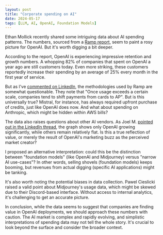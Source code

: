 ```yaml
---
layout: post
title: "Corporate spending on AI"
date: 2024-05-17
tags: [LLM, AI, OpenAI, Foundation Models]
---
```


Ethan Mollick recently shared some intriguing data about AI spending patterns. The numbers, sourced from a [Ramp report](https://ramp.com/blog/q1-2024-spending-insights), seem to paint a rosy picture for OpenAI. But it's worth digging a bit deeper.

According to the report, OpenAI is experiencing impressive retention and growth numbers. A whopping 82% of companies that spent on OpenAI a year ago are still customers today. Even more striking, these customers reportedly increase their spending by an average of 25% every month in the first year of service.

But as I've [commented on LinkedIn](https://www.linkedin.com/feed/update/urn:li:activity:7197055224073662464?commentUrn=urn%3Ali%3Acomment%3A%28activity%3A7197055224073662464%2C7197195022390149126%29&dashCommentUrn=urn%3Ali%3Afsd_comment%3A%287197195022390149126%2Curn%3Ali%3Aactivity%3A7197055224073662464%29), the methodologies used by Ramp are somewhat questionable. They note that "Once usage exceeds a certain scale, companies tend to shift payments from cards to AP". But is this universally true? Mistral, for instance, has always required upfront purchase of credits, just like OpenAI does now. And what about spending on Anthropic, which might be hidden within AWS bills?

The data also raises questions about other AI vendors. As Joel M. [pointed out in the LinkedIn thread](https://www.linkedin.com/feed/update/urn:li:activity:7197055224073662464?commentUrn=urn%3Ali%3Acomment%3A%28activity%3A7197055224073662464%2C7197060215299584001%29&dashCommentUrn=urn%3Ali%3Afsd_comment%3A%287197060215299584001%2Curn%3Ali%3Aactivity%3A7197055224073662464%29), the graph shows only OpenAI growing significantly, while others remain relatively flat. Is this a true reflection of value, or merely the result of OpenAI's marketing buzz as the perceived market creator?

I proposed an alternative interpretation: could this be the distinction between "foundation models" (like OpenAI and Midjourney) versus "narrow AI use-cases"? In other words, selling shovels (foundation models) keeps booming, but revenues from actual digging (specific AI applications) might be tanking.

It's also worth noting the potential biases in data collection. Pawel Cieslicki raised a valid point about Midjourney's usage data, which might be skewed due to their Discord-based interface. Without access to internal analytics, it's challenging to get an accurate picture.

In conclusion, while the data seems to suggest that companies are finding value in OpenAI deployments, we should approach these numbers with caution. The AI market is complex and rapidly evolving, and simplistic interpretations of spending data may not tell the whole story. It's crucial to look beyond the surface and consider the broader context.
